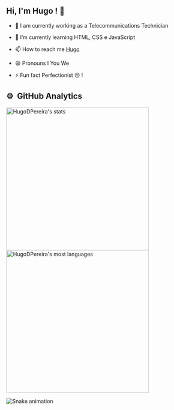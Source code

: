## Hi, I'm Hugo ! 👋

- 🔭 I am currently working as a Telecommunications Technician

- 🌱 I’m currently learning HTML, CSS e JavaScript

- 📫 How to reach me [Hugo](https://www.linkedin.com/in/hugo-d-pereira/)

- 😄 Pronouns I You We

- ⚡ Fun fact Perfectionist 😜 !

## ⚙️ &nbsp;GitHub Analytics

<p align="left">
<img width="380em" src="https://github-readme-stats.vercel.app/api?username=HugoDPereira&show_icons=true&theme=react" alt="HugoDPereira's stats"/>
<img width="380em" src="https://github-readme-stats.vercel.app/api/top-langs/?username=HugoDPereira&layout=compact&theme=react" alt="HugoDPereira's most languages"/>
</p>

![Snake animation](https://github.com/HugoDPereira/HugoDPereira/blob/output/github-contribution-grid-snake.svg)
